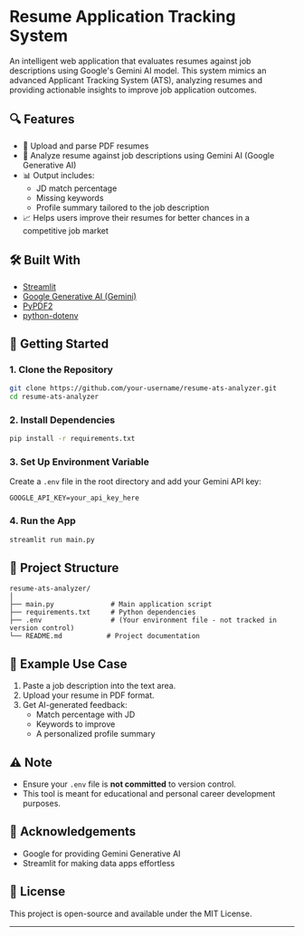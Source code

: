 # Resume Application Tracking System

An intelligent web application that evaluates resumes against job descriptions using Google's Gemini AI model. This system mimics an advanced Applicant Tracking System (ATS), analyzing resumes and providing actionable insights to improve job application outcomes.

## 🔍 Features

- 📄 Upload and parse PDF resumes
- 🧠 Analyze resume against job descriptions using Gemini AI (Google Generative AI)
- 📊 Output includes:
  - JD match percentage
  - Missing keywords
  - Profile summary tailored to the job description
- 📈 Helps users improve their resumes for better chances in a competitive job market

## 🛠️ Built With

- [Streamlit](https://streamlit.io/)
- [Google Generative AI (Gemini)](https://ai.google.dev/)
- [PyPDF2](https://pypi.org/project/PyPDF2/)
- [python-dotenv](https://pypi.org/project/python-dotenv/)

## 🚀 Getting Started

### 1. Clone the Repository

```bash
git clone https://github.com/your-username/resume-ats-analyzer.git
cd resume-ats-analyzer
```

### 2. Install Dependencies

```bash
pip install -r requirements.txt
```

### 3. Set Up Environment Variable

Create a `.env` file in the root directory and add your Gemini API key:

```env
GOOGLE_API_KEY=your_api_key_here
```

### 4. Run the App

```bash
streamlit run main.py
```

## 📂 Project Structure

```
resume-ats-analyzer/
│
├── main.py              # Main application script
├── requirements.txt     # Python dependencies
├── .env                 # (Your environment file - not tracked in version control)
└── README.md           # Project documentation
```

## 📌 Example Use Case

1. Paste a job description into the text area.
2. Upload your resume in PDF format.
3. Get AI-generated feedback:
   - Match percentage with JD
   - Keywords to improve
   - A personalized profile summary

## ⚠️ Note

- Ensure your `.env` file is **not committed** to version control.
- This tool is meant for educational and personal career development purposes.

## 🙌 Acknowledgements

- Google for providing Gemini Generative AI
- Streamlit for making data apps effortless

## 📃 License

This project is open-source and available under the MIT License.

---
